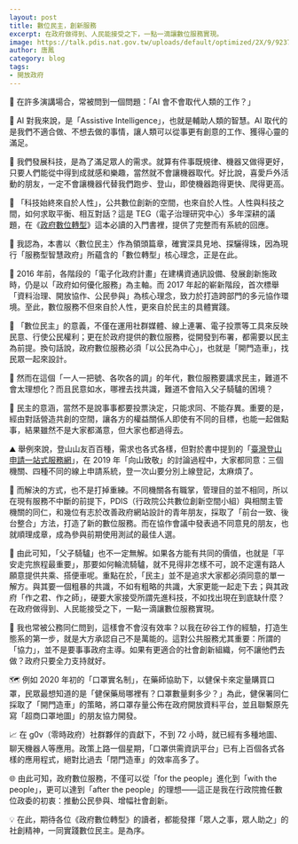 ```yaml
---
layout: post
title: 數位民主，創新服務
excerpt: 在政府做得到、人民能接受之下，一點一滴讓數位服務實現。
image: https://talk.pdis.nat.gov.tw/uploads/default/optimized/2X/9/9237edad0303f40cdbe55c577d65505ebc7e3061_2_1380x920.jpeg
author: 唐鳳
category: blog
tags:
- 開放政府
---
```


🤖 在許多演講場合，常被問到一個問題：「AI 會不會取代人類的工作？」

🚸 AI 對我來說，是「Assistive Intelligence」，也就是輔助人類的智慧。AI 取代的是我們不適合做、不想去做的事情，讓人類可以從事更有創意的工作、獲得心靈的滿足。

🚵 我們發展科技，是為了滿足眾人的需求。就算有件事既規律、機器又做得更好，只要人們能從中得到成就感和樂趣，當然就不會讓機器取代。好比說，喜愛戶外活動的朋友，一定不會讓機器代替我們跑步、登山，即使機器跑得更快、爬得更高。

📖 「科技始終來自於人性」，公共數位創新的空間，也來自於人性。人性與科技之間，如何求取平衡、相互對話？這是 TEG（電子治理研究中心）多年深耕的議題，在《[政府數位轉型](https://www.wunan.com.tw/bookdetail?NO=14943)》這本必讀的入門書裡，提供了完整而有系統的回應。

🔖 我認為，本書以〈數位民主〉作為領頭篇章，確實深具見地、探驪得珠，因為現行「服務型智慧政府」所蘊含的「數位轉型」核心理念，正是在此。

🔔  2016 年前，各階段的「電子化政府計畫」在建構資通訊設備、發展創新施政時，仍是以「政府如何優化服務」為主軸。而 2017 年起的嶄新階段，首次標舉「資料治理、開放協作、公民參與」為核心理念，致力於打造跨部門的多元協作環境。至此，數位服務不但來自於人性，更來自於民主的具體實踐。

🗽 「數位民主」的意義，不僅在運用社群媒體、線上連署、電子投票等工具來反映民意、行使公民權利；更在於政府提供的數位服務，從開發到布署，都需要以民主為前提。換句話說，政府數位服務必須「以公民為中心」，也就是「開門造車」，找民眾一起來設計。

🌁 然而在這個「一人一把號、各吹各的調」的年代，數位服務要講求民主，難道不會太理想化？而且民意如水，哪裡去找共識，難道不會陷入父子騎驢的困境？

🌼 民主的意涵，當然不是說事事都要投票決定，只能求同、不能存異。重要的是，經由對話營造共創的空間，讓各方的權益關係人即使有不同的目標，也能一起做點事，結果雖然不是大家都滿意，但大家也都過得去。

⛰️ 舉例來說，登山山友百百種，需求也各式各樣，但對於書中提到的「[臺灣登山申請一站式服務網](https://hike.taiwan.gov.tw/)」，在 2019 年「向山致敬」的討論過程中，大家都同意：三個機關、四種不同的線上申請系統，登一次山要分別上線登記，太麻煩了。

🙋 而解決的方式，也不是打掉重練。不同機關各有職掌，管理目的並不相同，所以在現有服務不中斷的前提下，PDIS（行政院公共數位創新空間小組）與相關主管機關的同仁，和幾位有志於改善政府網站設計的青年朋友，採取了「前台一致、後台整合」方法，打造了新的數位服務。而在協作會議中發表過不同意見的朋友，也就順理成章，成為參與前期使用測試的最佳人選。

🌄 由此可知，「父子騎驢」也不一定無解。如果各方能有共同的價值，也就是「平安走完旅程最重要」，那要如何輪流騎驢，就不見得非怎樣不可，說不定還有路人願意提供共乘、搭便車呢。重點在於，「民主」並不是追求大家都必須同意的單一解方。與其要一個粗暴的共識，不如有粗略的共識，大家更能一起走下去；與其政府「作之君、作之師」，硬要大家接受所謂先進科技，不如找出現在到底缺什麼？在政府做得到、人民能接受之下，一點一滴讓數位服務實現。

🌱 我也常被公務同仁問到，這樣會不會沒有效率？以我在矽谷工作的經驗，打造生態系的第一步，就是大方承認自己不是萬能的。這對公共服務尤其重要：所謂的「協力」，並不是要事事政府主導。如果有更適合的社會創新組織，何不讓他們去做？政府只要全力支持就好。

🗺️ 例如 2020 年初的「口罩實名制」，在藥師協助下，以健保卡來定量購買口罩，民眾最想知道的是「健保藥局哪裡有？口罩數量剩多少？」為此，健保署同仁採取了「開門造車」的策略，將口罩存量公佈在政府開放資料平台，並且聯繫原先寫「超商口罩地圖」的朋友協力開發。

📈 在 g0v（零時政府）社群夥伴的貢獻下，不到 72 小時，就已經有多種地圖、聊天機器人等應用。政策上路一個星期，「口罩供需資訊平台」已有上百個各式各樣的應用程式，絕對比過去「閉門造車」的效率高多了。

🌐 由此可知，政府數位服務，不僅可以從「for the people」進化到「with the people」，更可以達到「after the people」的理想——這正是我在行政院擔任數位政委的初衷：推動公民參與、增幅社會創新。

💡 在此，期待各位《政府數位轉型》的讀者，都能發揮「眾人之事，眾人助之」的社創精神，一同實踐數位民主。是為序。
